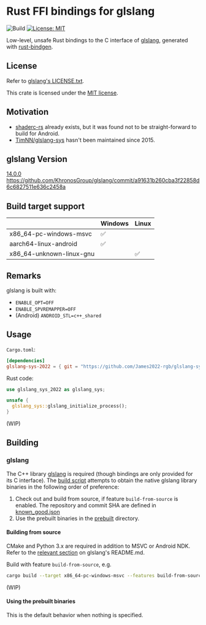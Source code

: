 # Rust FFI bindings for glslang

![Build](https://github.com/James2022-rgb/glslang-sys/actions/workflows/rust_ci.yml/badge.svg)
[![License: MIT](https://img.shields.io/badge/License-MIT-yellow.svg)](https://opensource.org/licenses/MIT)

Low-level, unsafe Rust bindings to the C interface of [glslang](https://github.com/KhronosGroup/glslang), generated with [rust-bindgen](https://github.com/rust-lang/rust-bindgen).

License
----------------------------
Refer to [glslang's LICENSE.txt](https://github.com/KhronosGroup/glslang/blob/master/LICENSE.txt).

This crate is licensed under the [MIT license](LICENSE-MIT).

Motivation
----------------------------
- [shaderc-rs](https://github.com/google/shaderc-rs) already exists, but it was found not to be straight-forward to build for Android.
- [TimNN/glslang-sys](https://github.com/TimNN/glslang-sys) hasn't been maintained since 2015.

glslang Version
----------------------------
[14.0.0](https://github.com/KhronosGroup/glslang/releases/tag/14.0.0)
https://github.com/KhronosGroup/glslang/commit/a91631b260cba3f22858d6c6827511e636c2458a

Build target support
----------------------------
|                          | Windows            | Linux              |
| ------------------------ | ------------------ | ------------------ |
| x86_64-pc-windows-msvc   | ✅                |                    |
| aarch64-linux-android    | ✅                |                    |
| x86_64-unknown-linux-gnu |                    | ✅                |

Remarks
----------------------------

glslang is built with:
 - `ENABLE_OPT=OFF`
 - `ENABLE_SPVREMAPPER=OFF`
 - (Android) `ANDROID_STL=c++_shared`

Usage
----------------------------

`Cargo.toml`:
```toml
[dependencies]
glslang-sys-2022 = { git = "https://github.com/James2022-rgb/glslang-sys" }
```

Rust code:
```rust
use glslang_sys_2022 as glslang_sys;
```
```rust
unsafe {
  glslang_sys::glslang_initialize_process();
}
```

(WIP)

Building
----------------------------

### glslang

The C++ library [glslang](https://github.com/KhronosGroup/glslang) is required (though bindings are only provided for its C interface).
The [build script](src/build.rs) attempts to obtain the native glslang library binaries in the following order of preference:

1. Check out and build from source, if feature `build-from-source` is enabled. The repository and commit SHA are defined in [known_good.json](known_good.json)
1. Use the prebuilt binaries in the [prebuilt](prebuilt) directory.

#### Building from source

CMake and Python 3.x are required in addition to MSVC or Android NDK.
Refer to the [relevant section](https://github.com/KhronosGroup/glslang#building-cmake) on glslang's README.md.

Build with feature `build-from-source`, e.g.
```bash
cargo build --target x86_64-pc-windows-msvc --features build-from-source
```

(WIP)

#### Using the prebuilt binaries

This is the default behavior when nothing is specified.
